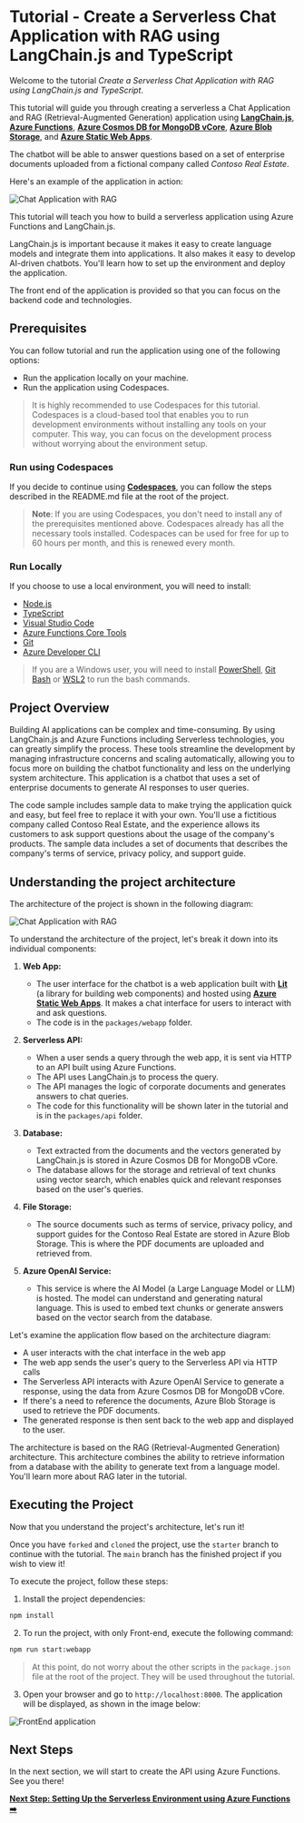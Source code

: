 # Tutorial - Create a Serverless Chat Application with RAG using LangChain.js and TypeScript

Welcome to the tutorial _Create a Serverless Chat Application with RAG using LangChain.js and TypeScript_.

This tutorial will guide you through creating a serverless a Chat Application and RAG (Retrieval-Augmented Generation) application using **[LangChain.js](https://js.langchain.com/docs/get_started/introduction)**, **[Azure Functions](https://learn.microsoft.com/azure/azure-functions/)**, **[Azure Cosmos DB for MongoDB vCore](https://learn.microsoft.com/azure/cosmos-db/mongodb/vcore/)**, **[Azure Blob Storage](https://learn.microsoft.com/azure/storage/blobs/)**, and **[Azure Static Web Apps](https://learn.microsoft.com/azure/static-web-apps/)**.

The chatbot will be able to answer questions based on a set of enterprise documents uploaded from a fictional company called _Contoso Real Estate_.

Here's an example of the application in action:

![Chat Application with RAG](../../docs/images/demo.gif)

This tutorial will teach you how to build a serverless application using Azure Functions and LangChain.js.

LangChain.js is important because it makes it easy to create language models and integrate them into applications. It also makes it easy to develop AI-driven chatbots. You'll learn how to set up the environment and deploy the application.

The front end of the application is provided so that you can focus on the backend code and technologies.

## Prerequisites

You can follow tutorial and run the application using one of the following options:

- Run the application locally on your machine.
- Run the application using Codespaces.

> It is highly recommended to use Codespaces for this tutorial. Codespaces is a cloud-based tool that enables you to run development environments without installing any tools on your computer. This way, you can focus on the development process without worrying about the environment setup.

### Run using Codespaces

If you decide to continue using **[Codespaces](https://github.com/features/codespaces)**, you can follow the steps described in the README.md file at the root of the project.

> **Note**: If you are using Codespaces, you don't need to install any of the prerequisites mentioned above. Codespaces already has all the necessary tools installed. Codespaces can be used for free for up to 60 hours per month, and this is renewed every month.

### Run Locally

If you choose to use a local environment, you will need to install:

- [Node.js](https://nodejs.org/en/download/)
- [TypeScript](https://www.typescriptlang.org/download)
- [Visual Studio Code](https://code.visualstudio.com/download)
- [Azure Functions Core Tools](https://docs.microsoft.com/en-us/azure/azure-functions/functions-run-local?tabs=windows%2Ccsharp%2Cbash)
- [Git](https://git-scm.com/downloads)
- [Azure Developer CLI](https://docs.microsoft.com/en-us/cli/azure/install-azure-cli)

> If you are a Windows user, you will need to install [PowerShell](https://learn.microsoft.com/powershell/scripting/install/installing-powershell-on-windows?view=powershell-7.4), [Git Bash](https://git-scm.com/downloads) or [WSL2](https://learn.microsoft.com/windows/wsl/install) to run the bash commands.

## Project Overview

Building AI applications can be complex and time-consuming. By using LangChain.js and Azure Functions including Serverless technologies, you can greatly simplify the process. These tools streamline the development by managing infrastructure concerns and scaling automatically, allowing you to focus more on building the chatbot functionality and less on the underlying system architecture. This application is a chatbot that uses a set of enterprise documents to generate AI responses to user queries.

The code sample includes sample data to make trying the application quick and easy, but feel free to replace it with your own. You'll use a fictitious company called Contoso Real Estate, and the experience allows its customers to ask support questions about the usage of the company's products. The sample data includes a set of documents that describes the company's terms of service, privacy policy, and support guide.

## Understanding the project architecture

The architecture of the project is shown in the following diagram:

![Chat Application with RAG](../../docs/images/architecture.drawio.png)

To understand the architecture of the project, let's break it down into its individual components:

1. **Web App:**

   - The user interface for the chatbot is a web application built with **[Lit](https://lit.dev/)** (a library for building web components) and hosted using **[Azure Static Web Apps](https://learn.microsoft.com/azure/static-web-apps/overview)**. It makes a chat interface for users to interact with and ask questions.
   - The code is in the `packages/webapp` folder.

2. **Serverless API:**

   - When a user sends a query through the web app, it is sent via HTTP to an API built using Azure Functions.
   - The API uses LangChain.js to process the query.
   - The API manages the logic of corporate documents and generates answers to chat queries.
   - The code for this functionality will be shown later in the tutorial and is in the `packages/api` folder.

3. **Database:**

   - Text extracted from the documents and the vectors generated by LangChain.js is stored in Azure Cosmos DB for MongoDB vCore.
   - The database allows for the storage and retrieval of text chunks using vector search, which enables quick and relevant responses based on the user's queries.

4. **File Storage:**

   - The source documents such as terms of service, privacy policy, and support guides for the Contoso Real Estate are stored in Azure Blob Storage. This is where the PDF documents are uploaded and retrieved from.

5. **Azure OpenAI Service:**

   - This service is where the AI Model (a Large Language Model or LLM) is hosted. The model can understand and generating natural language. This is used to embed text chunks or generate answers based on the vector search from the database.

Let's examine the application flow based on the architecture diagram:

- A user interacts with the chat interface in the web app
- The web app sends the user's query to the Serverless API via HTTP calls
- The Serverless API interacts with Azure OpenAI Service to generate a response, using the data from Azure Cosmos DB for MongoDB vCore.
- If there's a need to reference the documents, Azure Blob Storage is used to retrieve the PDF documents.
- The generated response is then sent back to the web app and displayed to the user.

The architecture is based on the RAG (Retrieval-Augmented Generation) architecture. This architecture combines the ability to retrieve information from a database with the ability to generate text from a language model. You'll learn more about RAG later in the tutorial.

## Executing the Project

Now that you understand the project's architecture, let's run it!

Once you have `forked` and `cloned` the project, use the `starter` branch to continue with the tutorial. The `main` branch has the finished project if you wish to view it!

To execute the project, follow these steps:

1. Install the project dependencies:

```bash
npm install
```

2. To run the project, with only Front-end, execute the following command:

```bash
npm run start:webapp
```

> At this point, do not worry about the other scripts in the `package.json` file at the root of the project. They will be used throughout the tutorial.

3. Open your browser and go to `http://localhost:8000`. The application will be displayed, as shown in the image below:

![FrontEnd application](./images/application-webapp.png)

## Next Steps

In the next section, we will start to create the API using Azure Functions. See you there!

**[Next Step: Setting Up the Serverless Environment using Azure Functions ➡️](./02-setting-up-azure-functions.md)**
